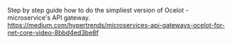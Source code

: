 Step by step guide how to do the simpliest version of Ocelot - microservice's API gateway.
https://medium.com/hypertrends/microservices-api-gateways-ocelot-for-net-core-video-8bbd4ed3be8f
